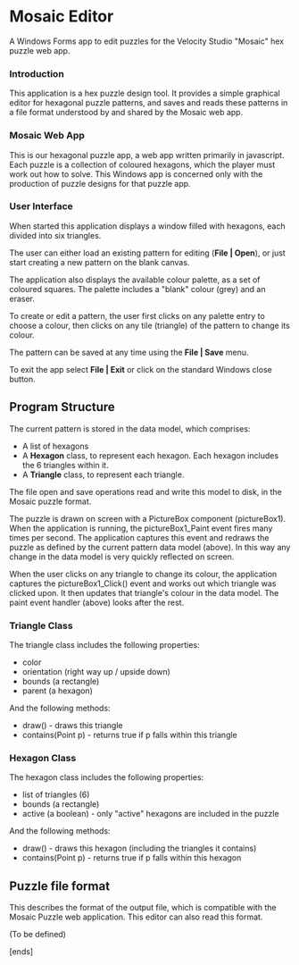 # Mosaic Editor
A Windows Forms app to edit puzzles for the Velocity Studio "Mosaic" hex puzzle web app.

### Introduction
This application is a hex puzzle design tool.  It provides a simple graphical editor for hexagonal puzzle patterns, and saves and reads these patterns in a file format understood by and shared by the Mosaic web app.

### Mosaic Web App
This is our hexagonal puzzle app, a web app written primarily in javascript.  Each puzzle is a collection of coloured hexagons, which the player must work out how to solve.  This Windows app is concerned only with the production of puzzle designs for that puzzle app.

### User Interface
When started this application displays a window filled with hexagons, each divided into six triangles.

The user can either load an existing pattern for editing (**File | Open**), or just start creating a new pattern on the blank canvas.

The application also displays the available colour palette, as a set of coloured squares.  The palette includes a "blank" colour (grey) and an eraser.

To create or edit a pattern, the user first clicks on any palette entry to choose a colour, then clicks on any tile (triangle) of the pattern to change its colour.

The pattern can be saved at any time using the **File | Save** menu.

To exit the app select **File | Exit** or click on the standard Windows close button.

## Program Structure
The current pattern is stored in the data model, which comprises:

* A list of hexagons
* A **Hexagon** class, to represent each hexagon.  Each hexagon includes the 6 triangles within it.
* A **Triangle** class, to represent each triangle.

The file open and save operations read and write this model to disk, in the Mosaic puzzle format.

The puzzle is drawn on screen with a PictureBox component (pictureBox1).  When the application is running, the pictureBox1_Paint event fires many times per second.  The application captures this event and redraws the puzzle as defined by the current pattern data model (above).  In this way any change in the data model is very quickly reflected on screen.

When the user clicks on any triangle to change its colour, the application captures the pictureBox1_Click() event and works out which triangle was clicked upon.  It then updates that triangle's colour in the data model.  The paint event handler (above) looks after the rest.

### Triangle Class
The triangle class includes the following properties:
* color
* orientation (right way up / upside down)
* bounds (a rectangle)
* parent (a hexagon)

And the following methods:
* draw() - draws this triangle
* contains(Point p) - returns true if p falls within this triangle

### Hexagon Class
The hexagon class includes the following properties:
* list of triangles (6)
* bounds (a rectangle)
* active (a boolean) - only "active" hexagons are included in the puzzle

And the following methods:
* draw() - draws this hexagon (including the triangles it contains)
* contains(Point p) - returns true if p falls within this hexagon

## Puzzle file format
This describes the format of the output file, which is compatible with the Mosaic Puzzle web application.  This editor can also read this format.

(To be defined)

[ends]
